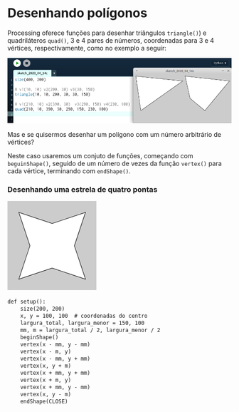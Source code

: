 # Desenhando polígonos

Processing oferece funções para desenhar triângulos `triangle()`) e quadriláteros `quad()`, 3 e 4 pares de números, coordenadas para 3 e 4 vértices, respectivamente, como no exemplo a seguir:

![triangulo e quadrilátero](assets/triangle_quad.png)

Mas e se quisermos desenhar um polígono com um número arbitrário de vértices?

Neste caso usaremos um conjuto de funções, começando com `beguinShape()`, seguido de um número de vezes da função `vertex()` para cada vértice, terminando com `endShape()`.


### Desenhando uma estrela de quatro pontas

![e4](assets/estrela_4_pontas.png)

```pyde
def setup():
    size(200, 200)
    x, y = 100, 100  # coordenadas do centro
    largura_total, largura_menor = 150, 100
    mm, m = largura_total / 2, largura_menor / 2
    beginShape()
    vertex(x - mm, y - mm)
    vertex(x - m, y)
    vertex(x - mm, y + mm)
    vertex(x, y + m)
    vertex(x + mm, y + mm)
    vertex(x + m, y)
    vertex(x + mm, y - mm)
    vertex(x, y - m)
    endShape(CLOSE)
```
